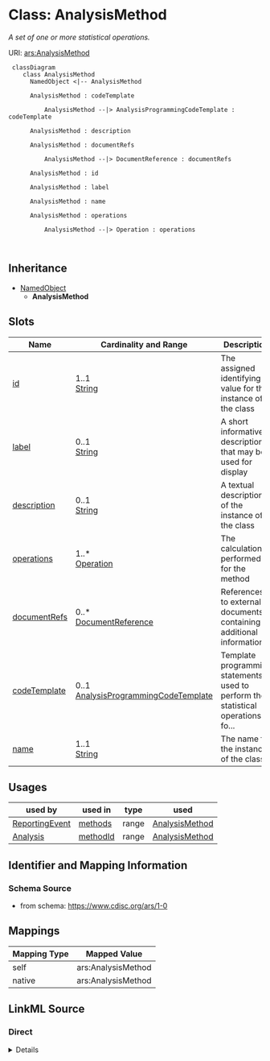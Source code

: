 # Class: AnalysisMethod


_A set of one or more statistical operations._





URI: [ars:AnalysisMethod](https://www.cdisc.org/ars/1-0/AnalysisMethod)



```mermaid
 classDiagram
    class AnalysisMethod
      NamedObject <|-- AnalysisMethod
      
      AnalysisMethod : codeTemplate
        
          AnalysisMethod --|> AnalysisProgrammingCodeTemplate : codeTemplate
        
      AnalysisMethod : description
        
      AnalysisMethod : documentRefs
        
          AnalysisMethod --|> DocumentReference : documentRefs
        
      AnalysisMethod : id
        
      AnalysisMethod : label
        
      AnalysisMethod : name
        
      AnalysisMethod : operations
        
          AnalysisMethod --|> Operation : operations
        
      
```





## Inheritance
* [NamedObject](NamedObject.md)
    * **AnalysisMethod**



## Slots

| Name | Cardinality and Range | Description | Inheritance |
| ---  | --- | --- | --- |
| [id](id.md) | 1..1 <br/> [String](String.md) | The assigned identifying value for the instance of the class | direct |
| [label](label.md) | 0..1 <br/> [String](String.md) | A short informative description that may be used for display | direct |
| [description](description.md) | 0..1 <br/> [String](String.md) | A textual description of the instance of the class | direct |
| [operations](operations.md) | 1..* <br/> [Operation](Operation.md) | The calculations performed for the method | direct |
| [documentRefs](documentRefs.md) | 0..* <br/> [DocumentReference](DocumentReference.md) | References to external documents containing additional information | direct |
| [codeTemplate](codeTemplate.md) | 0..1 <br/> [AnalysisProgrammingCodeTemplate](AnalysisProgrammingCodeTemplate.md) | Template programming statements used to perform the statistical operations fo... | direct |
| [name](name.md) | 1..1 <br/> [String](String.md) | The name for the instance of the class | [NamedObject](NamedObject.md) |





## Usages

| used by | used in | type | used |
| ---  | --- | --- | --- |
| [ReportingEvent](ReportingEvent.md) | [methods](methods.md) | range | [AnalysisMethod](AnalysisMethod.md) |
| [Analysis](Analysis.md) | [methodId](methodId.md) | range | [AnalysisMethod](AnalysisMethod.md) |






## Identifier and Mapping Information







### Schema Source


* from schema: https://www.cdisc.org/ars/1-0





## Mappings

| Mapping Type | Mapped Value |
| ---  | ---  |
| self | ars:AnalysisMethod |
| native | ars:AnalysisMethod |





## LinkML Source

<!-- TODO: investigate https://stackoverflow.com/questions/37606292/how-to-create-tabbed-code-blocks-in-mkdocs-or-sphinx -->

### Direct

<details>
```yaml
name: AnalysisMethod
description: A set of one or more statistical operations.
from_schema: https://www.cdisc.org/ars/1-0
rank: 1000
is_a: NamedObject
slots:
- id
- label
- description
- operations
- documentRefs
- codeTemplate

```
</details>

### Induced

<details>
```yaml
name: AnalysisMethod
description: A set of one or more statistical operations.
from_schema: https://www.cdisc.org/ars/1-0
rank: 1000
is_a: NamedObject
attributes:
  id:
    name: id
    description: The assigned identifying value for the instance of the class.
    from_schema: https://www.cdisc.org/ars/1-0
    rank: 1000
    identifier: true
    alias: id
    owner: AnalysisMethod
    domain_of:
    - ReportingEvent
    - AnalysisCategorization
    - AnalysisCategory
    - Analysis
    - AnalysisMethod
    - Operation
    - ReferencedOperationRelationship
    - Output
    - OutputDisplay
    - DisplaySubSection
    - AnalysisSet
    - GroupingFactor
    - Group
    - DataSubset
    - ReferenceDocument
    - TerminologyExtension
    - SponsorTerm
    range: string
    required: true
  label:
    name: label
    description: A short informative description that may be used for display.
    from_schema: https://www.cdisc.org/ars/1-0
    rank: 1000
    alias: label
    owner: AnalysisMethod
    domain_of:
    - AnalysisCategorization
    - AnalysisCategory
    - AnalysisMethod
    - Operation
    - AnalysisSet
    - GroupingFactor
    - Group
    - DataSubset
    - PageRef
    range: string
  description:
    name: description
    description: A textual description of the instance of the class.
    from_schema: https://www.cdisc.org/ars/1-0
    rank: 1000
    alias: description
    owner: AnalysisMethod
    domain_of:
    - Analysis
    - AnalysisMethod
    - ReferencedOperationRelationship
    - CodeParameter
    - SponsorTerm
    range: string
  operations:
    name: operations
    description: The calculations performed for the method. Each operation generates
      a statistical result.
    from_schema: https://www.cdisc.org/ars/1-0
    rank: 1000
    multivalued: true
    alias: operations
    owner: AnalysisMethod
    domain_of:
    - AnalysisMethod
    range: Operation
    required: true
    inlined: true
    inlined_as_list: true
  documentRefs:
    name: documentRefs
    description: References to external documents containing additional information.
    from_schema: https://www.cdisc.org/ars/1-0
    rank: 1000
    multivalued: true
    alias: documentRefs
    owner: AnalysisMethod
    domain_of:
    - Analysis
    - AnalysisMethod
    - Output
    range: DocumentReference
    inlined: true
    inlined_as_list: true
  codeTemplate:
    name: codeTemplate
    description: Template programming statements used to perform the statistical operations
      for any analysis that uses this method.
    comments:
    - Template programming statements may be represented as code or as a reference
      to the program file.
    from_schema: https://www.cdisc.org/ars/1-0
    rank: 1000
    alias: codeTemplate
    owner: AnalysisMethod
    domain_of:
    - AnalysisMethod
    range: AnalysisProgrammingCodeTemplate
  name:
    name: name
    description: The name for the instance of the class.
    from_schema: https://www.cdisc.org/ars/1-0
    rank: 1000
    alias: name
    owner: AnalysisMethod
    domain_of:
    - NamedObject
    range: string
    required: true

```
</details>